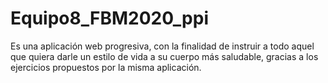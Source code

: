 
# Equipo8_FBM2020_ppi

Es una aplicación web progresiva, con la finalidad de instruir a todo aquel que quiera darle un estilo de vida a su cuerpo más saludable, gracias a los ejercicios propuestos por la misma aplicación. 
